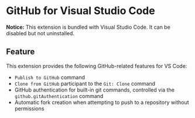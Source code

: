 # GitHub for Visual Studio Code

**Notice:** This extension is bundled with Visual Studio Code. It can be
disabled but not uninstalled.

## Feature

This extension provides the following GitHub-related features for VS Code:

-   `Publish to GitHub` command
-   `Clone from GitHub` participant to the `Git: Clone` command
-   GitHub authentication for built-in git commands, controlled via the
    `github.gitAuthentication` command
-   Automatic fork creation when attempting to push to a repository without
    permissions
